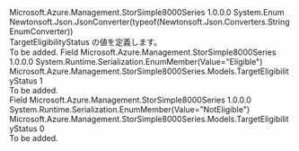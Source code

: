 <Type Name="TargetEligibilityStatus" FullName="Microsoft.Azure.Management.StorSimple8000Series.Models.TargetEligibilityStatus">
  <TypeSignature Language="C#" Value="public enum TargetEligibilityStatus" />
  <TypeSignature Language="ILAsm" Value=".class public auto ansi sealed TargetEligibilityStatus extends System.Enum" />
  <TypeSignature Language="DocId" Value="T:Microsoft.Azure.Management.StorSimple8000Series.Models.TargetEligibilityStatus" />
  <TypeSignature Language="VB.NET" Value="Public Enum TargetEligibilityStatus" />
  <TypeSignature Language="F#" Value="type TargetEligibilityStatus = " />
  <AssemblyInfo>
    <AssemblyName>Microsoft.Azure.Management.StorSimple8000Series</AssemblyName>
    <AssemblyVersion>1.0.0.0</AssemblyVersion>
  </AssemblyInfo>
  <Base>
    <BaseTypeName>System.Enum</BaseTypeName>
  </Base>
  <Attributes>
    <Attribute>
      <AttributeName>Newtonsoft.Json.JsonConverter(typeof(Newtonsoft.Json.Converters.StringEnumConverter))</AttributeName>
    </Attribute>
  </Attributes>
  <Docs>
    <summary>
            TargetEligibilityStatus の値を定義します。
            </summary>
    <remarks>To be added.</remarks>
  </Docs>
  <Members>
    <Member MemberName="Eligible">
      <MemberSignature Language="C#" Value="Eligible" />
      <MemberSignature Language="ILAsm" Value=".field public static literal valuetype Microsoft.Azure.Management.StorSimple8000Series.Models.TargetEligibilityStatus Eligible = int32(1)" />
      <MemberSignature Language="DocId" Value="F:Microsoft.Azure.Management.StorSimple8000Series.Models.TargetEligibilityStatus.Eligible" />
      <MemberSignature Language="VB.NET" Value="Eligible" />
      <MemberSignature Language="F#" Value="Eligible = 1" Usage="Microsoft.Azure.Management.StorSimple8000Series.Models.TargetEligibilityStatus.Eligible" />
      <MemberType>Field</MemberType>
      <AssemblyInfo>
        <AssemblyName>Microsoft.Azure.Management.StorSimple8000Series</AssemblyName>
        <AssemblyVersion>1.0.0.0</AssemblyVersion>
      </AssemblyInfo>
      <Attributes>
        <Attribute>
          <AttributeName>System.Runtime.Serialization.EnumMember(Value="Eligible")</AttributeName>
        </Attribute>
      </Attributes>
      <ReturnValue>
        <ReturnType>Microsoft.Azure.Management.StorSimple8000Series.Models.TargetEligibilityStatus</ReturnType>
      </ReturnValue>
      <MemberValue>1</MemberValue>
      <Docs>
        <summary>To be added.</summary>
      </Docs>
    </Member>
    <Member MemberName="NotEligible">
      <MemberSignature Language="C#" Value="NotEligible" />
      <MemberSignature Language="ILAsm" Value=".field public static literal valuetype Microsoft.Azure.Management.StorSimple8000Series.Models.TargetEligibilityStatus NotEligible = int32(0)" />
      <MemberSignature Language="DocId" Value="F:Microsoft.Azure.Management.StorSimple8000Series.Models.TargetEligibilityStatus.NotEligible" />
      <MemberSignature Language="VB.NET" Value="NotEligible" />
      <MemberSignature Language="F#" Value="NotEligible = 0" Usage="Microsoft.Azure.Management.StorSimple8000Series.Models.TargetEligibilityStatus.NotEligible" />
      <MemberType>Field</MemberType>
      <AssemblyInfo>
        <AssemblyName>Microsoft.Azure.Management.StorSimple8000Series</AssemblyName>
        <AssemblyVersion>1.0.0.0</AssemblyVersion>
      </AssemblyInfo>
      <Attributes>
        <Attribute>
          <AttributeName>System.Runtime.Serialization.EnumMember(Value="NotEligible")</AttributeName>
        </Attribute>
      </Attributes>
      <ReturnValue>
        <ReturnType>Microsoft.Azure.Management.StorSimple8000Series.Models.TargetEligibilityStatus</ReturnType>
      </ReturnValue>
      <MemberValue>0</MemberValue>
      <Docs>
        <summary>To be added.</summary>
      </Docs>
    </Member>
  </Members>
</Type>